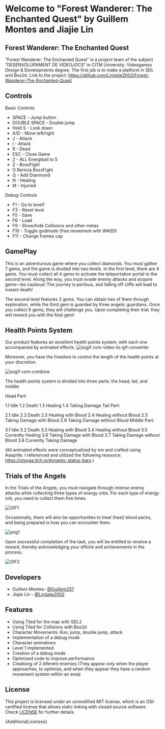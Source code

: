 # Welcome to "Forest Wanderer: The Enchanted Quest" by Guillem Montes and Jiajie Lin

## Forest Wanderer: The Enchanted Quest

"Forest Wanderer: The Enchanted Quest" is a project team of the subject “DESENVOLUPAMENT DE VIDEOJOCS” in CITM University: Videogames Design & Developments degree. The first job is to make a platform in SDL and Box2d.
Link to the project: https://github.com/Linjiajie2002/Forest-Wanderer-The-Enchanted-Quest

## Controls

Basic Controls

- SPACE - Jump button
- DOUBLE SPACE - Double jump
- Hold S - Look down
- A/D - Move left/right
- J - Attack
- I - Attack
- R - Dead
- ESC - Close Game
- 2 - ALL Energiball to 5
- Z - BossFight
- O Renicia BossFight
- Q - Add Dianmond
- N - Healing
- M - Injuried

Debug Controls

- F1 - Go to level1
- F3 - Reset level
- F5 - Save
- F6 - Load
- F9 - Show/hide Collisions and other metas
- F10 - Toggle godmode (free movement with WASD)
- F11 - Change frames cap


## GamePlay
This is an adventurous game where you collect diamonds. You must gather 7 gems, and the game is divided into two levels. In the first level, there are 4 gems. You must collect all 4 gems to activate the teleportation portal to the second level. Along the way, you must evade enemy attacks and acquire gems—be cautious! The journey is perilous, and falling off cliffs will lead to instant death!

The second level features 3 gems. You can obtain two of them through exploration, while the third gem is guarded by three angelic guardians. Once you collect 6 gems, they will challenge you. Upon completing their trial, they will reward you with the final gem!

## Health Points System
Our product features an excellent health points system, with each one accompanied by animated effects.
![ezgif com-video-to-gif-converter](https://github.com/Linjiajie2002/Forest-Wanderer-The-Enchanted-Quest/assets/92087408/5350aee9-4e2f-4b44-a776-0a1331f0c17e)

Moreover, you have the freedom to control the length of the health points at your discretion.

![ezgif com-combine](https://github.com/Linjiajie2002/Forest-Wanderer-The-Enchanted-Quest/assets/92087408/5dfeb5a5-9ec6-4d2a-b04b-c317a68a2a0a)

The health points system is divided into three parts: the head, tail, and middle. 

Head Part:

1.1 Idle
1.2 Death
1.3 Healing
1.4 Taking Damage
Tail Part:

2.1 Idle
2.2 Death
2.3 Healing with Blood
2.4 Healing without Blood
2.5 Taking Damage with Blood
2.6 Taking Damage without Blood
Middle Part:

3.1 Idle
3.2 Death
3.3 Healing with Blood
3.4 Healing without Blood
3.5 Currently Healing
3.6 Taking Damage with Blood
3.7 Taking Damage without Blood
3.8 Currently Taking Damage

(All animated effects were conceptualized by me and crafted using Aseprite. I referenced and utilized the following resource: https://otsoga.itch.io/dynamic-status-bars.)


## Trials of the Angels
In the Trials of the Angels, you must navigate through intense enemy attacks while collecting three types of energy orbs. For each type of energy orb, you need to collect them five times.

![GIF1](https://github.com/Linjiajie2002/Forest-Wanderer-The-Enchanted-Quest/assets/92087408/bfae79b0-1f56-4d61-ac10-f51fc0580ea0)

Occasionally, there will also be opportunities to treat (heal) blood packs, and being prepared is how you can encounter them.

![png1](https://github.com/Linjiajie2002/Forest-Wanderer-The-Enchanted-Quest/assets/92087408/8e8714c9-b310-452f-9393-ed34efc1d61c)

Upon successful completion of the task, you will be entitled to receive a reward, thereby acknowledging your efforts and achievements in the process.

![GIF2](https://github.com/Linjiajie2002/Forest-Wanderer-The-Enchanted-Quest/assets/92087408/842d45ae-5861-4739-92d1-dcac062964d1)





## Developers

 - Guillem Montes- [@Guillem257](https://github.com/Guillem257)
 - Jiajie Lin - [@Linjiajie2002](https://github.com/Linjiajie2002)

## Features

- Using Tiled for the map with SDL2
- Using Tiled for Collisions with Box2d
- Character Movements: Run, jump, double jump, attack
- Implementation of a debug mode
- Character animations
- Level 1 implemented
- Creation of a debug mode
- Optimized code to improve performance
- Creationg of 2 diferent enemies (They appear only when the player approaches, to optimize, and when they appear they have a random movement system within an area)

## License

This project is licensed under an unmodified MIT license, which is an OSI-certified license that allows static linking with closed source software. Check [LICENSE](LICENSE) for further details.

{AdditionalLicenses}

